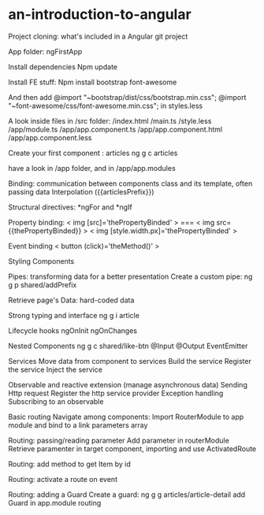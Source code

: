 # an-introduction-to-angular

Project cloning: what's included in a Angular git project

App folder: ngFirstApp

Install dependencies
Npm update 

Install FE stuff:
Npm install bootstrap font-awesome 

And then add 
@import "~bootstrap/dist/css/bootstrap.min.css";
@import "~font-awesome/css/font-awesome.min.css";
in styles.less

A look inside files in /src folder: 
/index.html
/main.ts
/style.less
/app/module.ts
/app/app.component.ts
/app/app.component.html
/app/app.component.less 


Create your first component : articles
 ng g c articles

have a look in /app folder, and in /app/app.modules

Binding: communication between components class and its template, often passing data
Interpolation ({{articlesPrefix}})

Structural directives: *ngFor and *ngIf

Property binding: 
< img [src]='thePropertyBinded' > === < img src={{thePropertyBinded}} >
< img [style.width.px]='thePropertyBinded' >

Event binding
< button (click)='theMethod()' >

Styling Components

Pipes: transforming data for a better presentation
Create a custom pipe: ng g p shared/addPrefix

Retrieve page's Data: hard-coded data

Strong typing and interface
ng g i article 

Lifecycle hooks
ngOnInit
ngOnChanges

Nested Components
ng g c shared/like-btn 
@Input
@Output
EventEmitter

Services
Move data from component to services
Build the service
Register the service
Inject the service

Observable and reactive extension (manage asynchronous data)
Sending Http request
Register the http service provider
Exception handling
Subscribing to an observable


Basic routing
Navigate among components:
Import RouterModule to app module and bind to a link parameters array


Routing: passing/reading parameter
Add parameter in routerModule  
Retrieve paramenter in target component, importing and use ActivatedRoute 

Routing: add method to get Item by id

Routing: activate a route on event

Routing: adding a Guard
Create a guard: ng g g articles/article-detail
add Guard in app.module routing